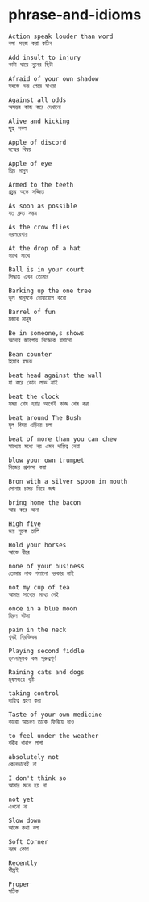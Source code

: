 # phrase-and-idioms
```
Action speak louder than word
বলা সহজ করা কঠিন 
```
```
Add insult to injury 
কাটা ঘায়ে নুনের ছিটা
```
```
Afraid of your own shadow
সহজে ভয় পেয়ে যাওয়া
```
```
Against all odds
অসম্ভব কাজ করে দেখানো
```
```
Alive and kicking
সুস্থ সবল
```
```
Apple of discord
দ্বন্দ্বের বিষয়
```
```
Apple of eye
প্রিয় মানুষ
```
```
Armed to the teeth
প্রচুর অস্তে সজ্জিত
```
```
As soon as possible
যত দ্রুত সম্ভব
```
```
As the crow flies
সরলরেখায়
```
```
At the drop of a hat
সাথে সাথে
```
```
Ball is in your court
সিদ্ধান্ত এখন তোমার
```
```
Barking up the one tree
ভুল মানুষকে দোষারোপ করো
```
```
Barrel of fun
মজার মানুষ
```
```
Be in someone,s shows
অন্যের জায়গায় নিজেকে বসানো
```
```
Bean counter
হিসাব রক্ষক
```
```
beat head against the wall
যা করে কোন লাভ নাই
```
```
beat the clock
সময় শেষ হবার আগেই কাজ শেষ করা
```
```
beat around The Bush
মূল বিষয় এড়িয়ে চলা
```
```
beat of more than you can chew
সাধ্যের মধ্যে নয় এমন দায়িত্ব নেয়া
```
```
blow your own trumpet
নিজের প্রশংসা করা
```
```
Bron with a silver spoon in mouth
সোনার চামচ নিয়ে জন্ম
```
```
bring home the bacon
আয় করে আনা
```
```
High five
জয় সূচক তালি
```
```
Hold your horses
আস্তে ধীরে
```
```
none of your business
তোমার নাক গলানো দরকার নাই
```
```
not my cup of tea
আমার সাধ্যের মধ্যে নেই
```
```
once in a blue moon
বিরল ঘটনা
```
```
pain in the neck
খুবই বিরক্তিকর
```
```
Playing second fiddle
তুলনামূলক কম গুরুত্বপূর্ণ
```
```
Raining cats and dogs
মুষলধারে বৃষ্টি
```
```
taking control
দায়িত্ব গ্রহণ করা
```
```
Taste of your own medicine
কারো আচরণ তাকে ফিরিয়ে দাও
```
```
to feel under the weather
শরীর খারাপ লাগা
```
```
absolutely not
কোনভাবেই না
```
```
I don't think so
আমার মনে হয় না
```
```
not yet
এখনো না
```
```
Slow down
আস্তে কথা বলা
```
```
Soft Corner
নরম কোণ
```
```
Recently 
শীঘ্রই 
```
```
Proper
সঠিক
```


